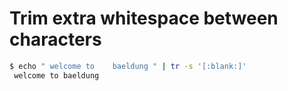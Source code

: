 # Trim extra whitespace between characters  

```sh
$ echo " welcome to    baeldung " | tr -s '[:blank:]'
 welcome to baeldung
 ```

